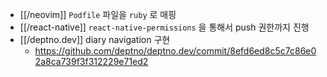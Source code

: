 - [[/neovim]] `Podfile` 파일을 `ruby` 로 매핑
- [[/react-native]] `react-native-permissions` 을 통해서 push 권한까지 진행
- [[/deptno.dev]] diary navigation 구현
  + https://github.com/deptno/deptno.dev/commit/8efd6ed8c5c7c86e02a8ca739f3f312229e71ed2
